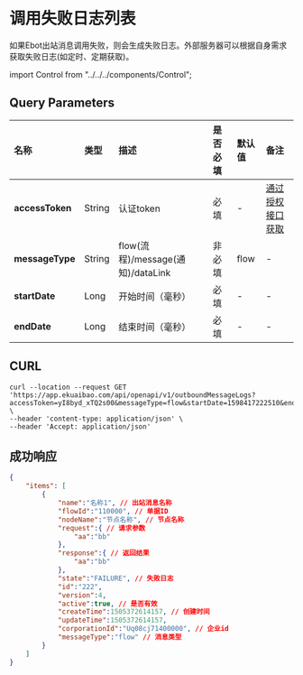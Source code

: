 # 调用失败日志列表
如果Ebot出站消息调用失败，则会生成失败日志。外部服务器可以根据自身需求获取失败日志(如定时、定期获取)。

import Control from "../../../components/Control";

<Control
method="GET"
url="/api/openapi/v1/outboundMessageLogs"
/>

## Query Parameters

| 名称 | 类型 | 描述 | 是否必填 | 默认值 | 备注 |
| :--- | :--- | :--- | :--- |:--- | :--- |
| **accessToken** | String | 认证token	                      | 必填  | -    | [通过授权接口获取](/docs/open-api/getting-started/auth) |
| **messageType** | String | flow(流程)/message(通知)/dataLink | 非必填 | flow | - |
| **startDate**   | Long   | 开始时间（毫秒）                    | 必填  | -    | - |
| **endDate**     | Long   | 结束时间（毫秒）                    | 必填  | -    | - |

## CURL
```
curl --location --request GET 'https://app.ekuaibao.com/api/openapi/v1/outboundMessageLogs?accessToken=yI8byd_xTQ2s00&messageType=flow&startDate=1598417222510&endDate=1598417222510' \
--header 'content-type: application/json' \
--header 'Accept: application/json'
```

## 成功响应
```json
{
    "items": [
        {
            "name":"名称1", // 出站消息名称
            "flowId":"110000", // 单据ID
            "nodeName":"节点名称", // 节点名称
            "request":{ // 请求参数
                "aa":"bb"
            },
            "response":{ // 返回结果
                "aa":"bb"
            },
            "state":"FAILURE", // 失败日志
            "id":"222",
            "version":4,
            "active":true, // 是否有效
            "createTime":1505372614157, // 创建时间
            "updateTime":1505372614157,
            "corporationId":"Uq08cj71400000", // 企业id
            "messageType":"flow" // 消息类型
        }
    ]
}
```
